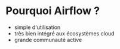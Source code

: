 # Pourquoi Airflow ?

- simple d'utilisation
- très bien intégré aux écosystèmes cloud
- grande communauté active
